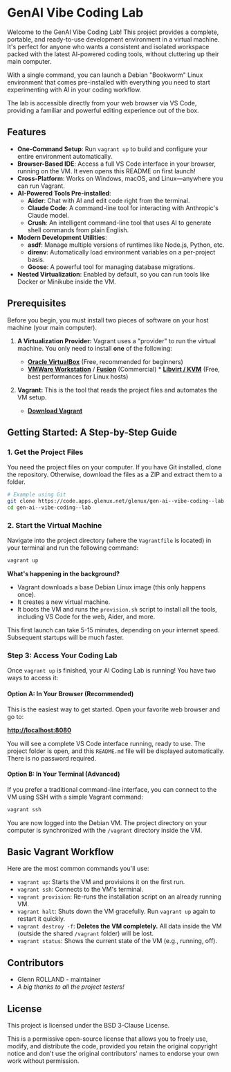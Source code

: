 
# GenAI Vibe Coding Lab

Welcome to the GenAI Vibe Coding Lab! This project provides a complete, portable, and ready-to-use development environment in a virtual machine. It's perfect for anyone who wants a consistent and isolated workspace packed with the latest AI-powered coding tools, without cluttering up their main computer.

With a single command, you can launch a Debian "Bookworm" Linux environment that comes pre-installed with everything you need to start experimenting with AI in your coding workflow.

The lab is accessible directly from your web browser via VS Code, providing a familiar and powerful editing experience out of the box.

## Features

* **One-Command Setup**: Run `vagrant up` to build and configure your entire environment automatically.
* **Browser-Based IDE**: Access a full VS Code interface in your browser, running on the VM. It even opens this README on first launch!
* **Cross-Platform**: Works on Windows, macOS, and Linux—anywhere you can run Vagrant.
* **AI-Powered Tools Pre-installed**:
  * **Aider**: Chat with AI and edit code right from the terminal.
  * **Claude Code**: A command-line tool for interacting with Anthropic's Claude model.
  * **Crush**: An intelligent command-line tool that uses AI to generate shell commands from plain English.
* **Modern Development Utilities**:
  * **asdf**: Manage multiple versions of runtimes like Node.js, Python, etc.
  * **direnv**: Automatically load environment variables on a per-project basis.
  * **Goose**: A powerful tool for managing database migrations.
* **Nested Virtualization**: Enabled by default, so you can run tools like Docker or Minikube inside the VM.

## Prerequisites

Before you begin, you must install two pieces of software on your host machine
(your main computer).

1. **A Virtualization Provider:** Vagrant uses a "provider"
   to run the virtual machine. You only need to install
   **one** of the following:
   * [**Oracle VirtualBox**](https://www.virtualbox.org/wiki/Downloads) (Free,
     recommended for beginners)
   * [**VMWare
     Workstation**](https://www.vmware.com/products/workstation-pro.html) /
     [**Fusion**](https://www.vmware.com/products/fusion.html) (Commercial)   * [**Libvirt / KVM**](https://libvirt.org/) (Free, best performances for Linux hosts)

2. **Vagrant:** This is the tool that reads the project
   files and automates the VM setup.
   * [**Download Vagrant**](https://developer.hashicorp.com/vagrant/downloads)

## Getting Started: A Step-by-Step Guide

### 1. Get the Project Files

You need the project files on your computer. If you have Git installed, clone the repository. Otherwise, download the files as a ZIP and extract them to a folder.

```bash
# Example using Git
git clone https://code.apps.glenux.net/glenux/gen-ai--vibe-coding--lab
cd gen-ai--vibe-coding--lab
```

### 2. Start the Virtual Machine

Navigate into the project directory (where the `Vagrantfile` is located) in your terminal and run the following command:

```bash
vagrant up
```

**What's happening in the background?**

* Vagrant downloads a base Debian Linux image (this only happens once).
* It creates a new virtual machine.
* It boots the VM and runs the `provision.sh` script to install all the tools, including VS Code for the web, Aider, and more.

This first launch can take 5-15 minutes, depending on your internet speed. Subsequent startups will be much faster.

### Step 3: Access Your Coding Lab

Once `vagrant up` is finished, your AI Coding Lab is running! You have two ways to access it:

#### Option A: In Your Browser (Recommended)

This is the easiest way to get started. Open your favorite web browser and go to:

**<http://localhost:8080>**

You will see a complete VS Code interface running, ready to use. The project folder is open, and this `README.md` file will be displayed automatically. There is no password required.

#### Option B: In Your Terminal (Advanced)

If you prefer a traditional command-line interface, you can connect to the VM using SSH with a simple Vagrant command:

```bash
vagrant ssh
```

You are now logged into the Debian VM. The project directory on your computer is synchronized with the `/vagrant` directory inside the VM.

## Basic Vagrant Workflow

Here are the most common commands you'll use:

* `vagrant up`: Starts the VM and provisions it on the first run.
* `vagrant ssh`: Connects to the VM's terminal.
* `vagrant provision`: Re-runs the installation script on an already running VM.
* `vagrant halt`: Shuts down the VM gracefully. Run `vagrant up` again to restart it quickly.
* `vagrant destroy -f`: **Deletes the VM completely.** All data inside the VM (outside the shared `/vagrant` folder) will be lost.
* `vagrant status`: Shows the current state of the VM (e.g., running, off).

## Contributors

* Glenn ROLLAND - maintainer
* *A big thanks to all the project testers!*

## License

This project is licensed under the BSD 3-Clause License.

This is a permissive open-source license that allows you to freely use, modify, and distribute the code, provided you retain the original copyright notice and don't use the original contributors' names to endorse your own work without permission.

